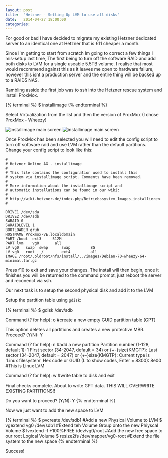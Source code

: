 ```yaml
---
layout: post
title:  "Hetzner - Setting Up LVM to use all disks"
date:   2014-04-27 18:00:00
categories: 
---
```


For good or bad I have decided to migrate my existing Hetzner dedicated server to an identical one at Hetzner that is &euro;11 cheaper a month.

Since I'm getting to start from scratch Im going to correct a few things I mis-setup last time, The first being to turn off the software RAID and add both disks to LVM for a single useable 5.5TB volume. I realise that most would recommend against this as it leaves me open to hardware failure, however this isnt a production server and the entire thing will be backed up to a RAID5 NAS.

Rambling asside the first job was to ssh into the Hetzner rescue system and install ProxMox.

{% terminal %}
$ installimage
{% endterminal %}

Select Virtualization from the list and then the version of ProxMox (I chose ProxMox - Wheezy)

![installimage main screen]({{!site_url}}/uploads/installimage-main.png)
![installimage main screen]({{!site_url}}/uploads/installimage-virtualization.png)

Once ProxMox has been selected you will need to edit the config script to turn off software raid and use LVM rather than the default partitions. Change your config script to look like this:

```
#
# Hetzner Online AG - installimage
#
# This file contains the configuration used to install this
# system via installimage script. Comments have been removed.
#
# More information about the installimage script and
# automatic installations can be found in our wiki:
#
# http://wiki.hetzner.de/index.php/Betriebssystem_Images_installieren
#

DRIVE1 /dev/sda
DRIVE2 /dev/sdb
SWRAID 0
SWRAIDLEVEL 1
BOOTLOADER grub
HOSTNAME Proxmox-VE.localdomain
PART /boot  ext3     512M
PART lvm    vg0       all
LV vg0   swap  swap      swap         8G
LV vg0   root   /        ext4         all
IMAGE /root/.oldroot/nfs/install/../images/Debian-70-wheezy-64-minimal.tar.gz
```

Press f10 to exit and save your changes. The install will then begin, once it finishes you will be returned to the command prompt, just reboot the server and reconenct via ssh.

Our next task is to setup the second physical disk and add it to the LVM

Setup the partition table using `gdisk`:

{% terminal %}
$ gdisk /dev/sdb

  Command (? for help): o #create a new empty GUID partition table (GPT)
  
  This option deletes all partitions and creates a new protective MBR.
  Proceed? (Y/N): Y

  Command (? for help): n #add a new partition
  Partition number (1-128, default 1): 1
  First sector (34-2047, default = 34) or {+-}size{KMGTP}:
  Last sector (34-2047, default = 2047) or {+-}size{KMGTP}:
  Current type is 'Linux filesystem'
  Hex code or GUID (L to show codes, Enter = 8300): 8e00 #This is Linux LVM

  Command (? for help): w #write table to disk and exit

  Final checks complete. About to write GPT data. THIS WILL OVERWRITE EXISTING
  PARTITIONS!!

  Do you want to proceed? (Y/N): Y
{% endterminal %}

Now we just want to add the new space to LVM

{% terminal %}
$ pvcreate /dev/sdb1 #Add a new Physical Volume to LVM
$ vgextend vg0 /dev/sdb1 #Extend teh Volume Group onto the new Phiyscal Volume
$ lvextend -l +100%FREE /dev/vg0/root #Add the new free space to our root Logical Volume
$ resize2fs /dev/mapper/vg0-root #Extend the file system to the new space
{% endterminal %}

Success!
